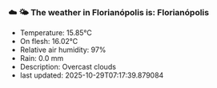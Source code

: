 ### ☁️ 🌤️  The weather in Florianópolis is: Florianópolis

- Temperature: 15.85°C
- On flesh: 16.02°C
- Relative air humidity: 97%
- Rain: 0.0 mm
- Description: Overcast clouds
- last updated: 2025-10-29T07:17:39.879084
